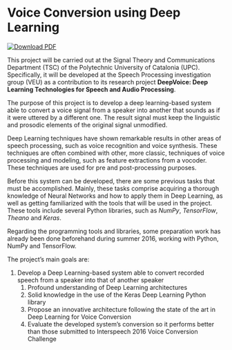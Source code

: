 # Voice Conversion using Deep Learning

[![Download PDF](https://img.shields.io/badge/Download-PDF-brightgreen.svg)](http://upcommons.upc.edu/bitstream/handle/2117/105638/AparicioAlbert_FinalReport.pdf?sequence=1&isAllowed=y)

This project will be carried out at the Signal Theory and Communications Department (TSC)
of the Polytechnic University of Catalonia (UPC). Specifically, it will be developed at the Speech Processing investigation group (VEU) as a contribution to its research project **DeepVoice: Deep Learning Technologies for Speech and Audio Processing**.

The purpose of this project is to develop a deep learning-based system able to convert a voice signal from a speaker into another that sounds as if it were uttered by a different one. The result signal must keep the linguistic and prosodic elements of the original signal unmodified.

Deep Learning techniques have shown remarkable results in other areas of speech processing, such as voice recognition and voice synthesis. These techniques are often combined with other, more classic, techniques of voice processing and modeling, such as feature extractions from a vocoder. These techniques are used for pre and post-processing purposes.

Before this system can be developed, there are some previous tasks that must be accomplished. Mainly, these tasks comprise acquiring a thorough knowledge of Neural Networks and how to apply them in Deep Learning, as well as getting familiarized with the tools that will be used in the project. These tools include several Python libraries, such as *NumPy*, *TensorFlow*, *Theano* and *Keras*.

Regarding the programming tools and libraries, some preparation work has already been done beforehand during summer 2016, working with Python, NumPy and TensorFlow.

The project’s main goals are:

1. Develop a Deep Learning-based system able to convert recorded speech from a speaker into that of another speaker
    1. Profound understanding of Deep Learning architectures
    2. Solid knowledge in the use of the Keras Deep Learning Python library
    3. Propose an innovative architecture following the state of the art in Deep Learning for Voice Conversion
    4. Evaluate the developed system’s conversion so it performs better than those submitted to Interspeech 2016 Voice Conversion Challenge

